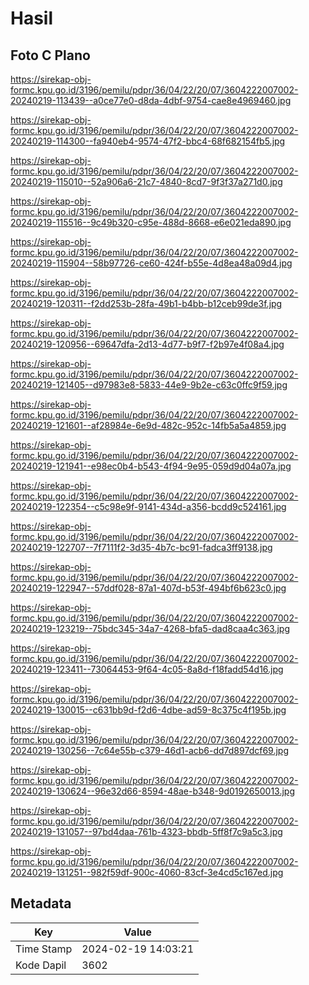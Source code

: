 # Hasil

## Foto C Plano

https://sirekap-obj-formc.kpu.go.id/3196/pemilu/pdpr/36/04/22/20/07/3604222007002-20240219-113439--a0ce77e0-d8da-4dbf-9754-cae8e4969460.jpg

https://sirekap-obj-formc.kpu.go.id/3196/pemilu/pdpr/36/04/22/20/07/3604222007002-20240219-114300--fa940eb4-9574-47f2-bbc4-68f682154fb5.jpg

https://sirekap-obj-formc.kpu.go.id/3196/pemilu/pdpr/36/04/22/20/07/3604222007002-20240219-115010--52a906a6-21c7-4840-8cd7-9f3f37a271d0.jpg

https://sirekap-obj-formc.kpu.go.id/3196/pemilu/pdpr/36/04/22/20/07/3604222007002-20240219-115516--9c49b320-c95e-488d-8668-e6e021eda890.jpg

https://sirekap-obj-formc.kpu.go.id/3196/pemilu/pdpr/36/04/22/20/07/3604222007002-20240219-115904--58b97726-ce60-424f-b55e-4d8ea48a09d4.jpg

https://sirekap-obj-formc.kpu.go.id/3196/pemilu/pdpr/36/04/22/20/07/3604222007002-20240219-120311--f2dd253b-28fa-49b1-b4bb-b12ceb99de3f.jpg

https://sirekap-obj-formc.kpu.go.id/3196/pemilu/pdpr/36/04/22/20/07/3604222007002-20240219-120956--69647dfa-2d13-4d77-b9f7-f2b97e4f08a4.jpg

https://sirekap-obj-formc.kpu.go.id/3196/pemilu/pdpr/36/04/22/20/07/3604222007002-20240219-121405--d97983e8-5833-44e9-9b2e-c63c0ffc9f59.jpg

https://sirekap-obj-formc.kpu.go.id/3196/pemilu/pdpr/36/04/22/20/07/3604222007002-20240219-121601--af28984e-6e9d-482c-952c-14fb5a5a4859.jpg

https://sirekap-obj-formc.kpu.go.id/3196/pemilu/pdpr/36/04/22/20/07/3604222007002-20240219-121941--e98ec0b4-b543-4f94-9e95-059d9d04a07a.jpg

https://sirekap-obj-formc.kpu.go.id/3196/pemilu/pdpr/36/04/22/20/07/3604222007002-20240219-122354--c5c98e9f-9141-434d-a356-bcdd9c524161.jpg

https://sirekap-obj-formc.kpu.go.id/3196/pemilu/pdpr/36/04/22/20/07/3604222007002-20240219-122707--7f7111f2-3d35-4b7c-bc91-fadca3ff9138.jpg

https://sirekap-obj-formc.kpu.go.id/3196/pemilu/pdpr/36/04/22/20/07/3604222007002-20240219-122947--57ddf028-87a1-407d-b53f-494bf6b623c0.jpg

https://sirekap-obj-formc.kpu.go.id/3196/pemilu/pdpr/36/04/22/20/07/3604222007002-20240219-123219--75bdc345-34a7-4268-bfa5-dad8caa4c363.jpg

https://sirekap-obj-formc.kpu.go.id/3196/pemilu/pdpr/36/04/22/20/07/3604222007002-20240219-123411--73064453-9f64-4c05-8a8d-f18fadd54d16.jpg

https://sirekap-obj-formc.kpu.go.id/3196/pemilu/pdpr/36/04/22/20/07/3604222007002-20240219-130015--c631bb9d-f2d6-4dbe-ad59-8c375c4f195b.jpg

https://sirekap-obj-formc.kpu.go.id/3196/pemilu/pdpr/36/04/22/20/07/3604222007002-20240219-130256--7c64e55b-c379-46d1-acb6-dd7d897dcf69.jpg

https://sirekap-obj-formc.kpu.go.id/3196/pemilu/pdpr/36/04/22/20/07/3604222007002-20240219-130624--96e32d66-8594-48ae-b348-9d0192650013.jpg

https://sirekap-obj-formc.kpu.go.id/3196/pemilu/pdpr/36/04/22/20/07/3604222007002-20240219-131057--97bd4daa-761b-4323-bbdb-5ff8f7c9a5c3.jpg

https://sirekap-obj-formc.kpu.go.id/3196/pemilu/pdpr/36/04/22/20/07/3604222007002-20240219-131251--982f59df-900c-4060-83cf-3e4cd5c167ed.jpg


## Metadata

| Key        | Value               |
| ---------- | ------------------- |
| Time Stamp | 2024-02-19 14:03:21 |
| Kode Dapil | 3602                |



